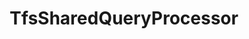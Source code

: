 ---
optionsClassName: TfsSharedQueryProcessorOptions
optionsClassFullName: MigrationTools.Processors.TfsSharedQueryProcessorOptions
configurationSamples:
- name: defaults
  description: 
  code: >-
    {
      "MigrationTools": {
        "ProcessorDefaults": {
          "TfsSharedQueryProcessor": {}
        }
      }
    }
  sampleFor: MigrationTools.Processors.TfsSharedQueryProcessorOptions
- name: Classic
  description: 
  code: >-
    {
      "$type": "TfsSharedQueryProcessorOptions",
      "Enabled": false,
      "PrefixProjectToNodes": false,
      "SharedFolderName": "Shared Queries",
      "SourceToTargetFieldMappings": null,
      "Enrichers": null,
      "ProcessorEnrichers": null,
      "SourceName": null,
      "TargetName": null
    }
  sampleFor: MigrationTools.Processors.TfsSharedQueryProcessorOptions
description: The TfsSharedQueryProcessor enabled you to migrate queries from one locatio nto another.
className: TfsSharedQueryProcessor
typeName: Processors
architecture: v2
options:
- parameterName: Enabled
  type: Boolean
  description: If set to `true` then the processor will run. Set to `false` and the processor will not run.
  defaultValue: missng XML code comments
- parameterName: Enrichers
  type: List
  description: A list of enrichers that can augment the proccessing of the data
  defaultValue: missng XML code comments
- parameterName: PrefixProjectToNodes
  type: Boolean
  description: Do we add the source project name into the folder path
  defaultValue: false
- parameterName: ProcessorEnrichers
  type: List
  description: List of Enrichers that can be used to add more features to this processor. Only works with Native Processors and not legacy Processors.
  defaultValue: missng XML code comments
- parameterName: RefName
  type: String
  description: '`Refname` will be used in the future to allow for using named Options without the need to copy all of the options.'
  defaultValue: missng XML code comments
- parameterName: SharedFolderName
  type: String
  description: The name of the shared folder, made a parameter incase it every needs to be edited
  defaultValue: Shared Queries
- parameterName: SourceName
  type: String
  description: missng XML code comments
  defaultValue: missng XML code comments
- parameterName: SourceToTargetFieldMappings
  type: Dictionary
  description: Mapping of the source to the target
  defaultValue: missng XML code comments
- parameterName: TargetName
  type: String
  description: missng XML code comments
  defaultValue: missng XML code comments
status: Beta
processingTarget: Queries
classFile: /src/MigrationTools.Clients.AzureDevops.ObjectModel/Processors/TfsSharedQueryProcessor.cs
optionsClassFile: /src/MigrationTools.Clients.AzureDevops.ObjectModel/Processors/TfsSharedQueryProcessorOptions.cs

redirectFrom:
- /Reference/v2/Processors/TfsSharedQueryProcessorOptions/
layout: reference
toc: true
permalink: /Reference/Processors/TfsSharedQueryProcessor/
title: TfsSharedQueryProcessor
categories:
- Processors
- v2
topics:
- topic: notes
  path: /Processors/TfsSharedQueryProcessor-notes.md
  exists: false
  markdown: ''
- topic: introduction
  path: /Processors/TfsSharedQueryProcessor-introduction.md
  exists: false
  markdown: ''

---